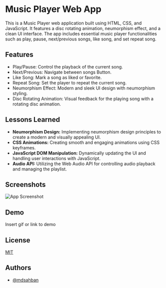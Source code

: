 
# Music Player Web App

This is a Music Player web application built using HTML, CSS, and JavaScript. It features a disc rotating animation, neumorphism effect, and a clean UI interface. The app includes essential music player functionalities such as play, pause, next/previous songs, like song, and set repeat song.

## Features

- Play/Pause: Control the playback of the current song.
- Next/Previous: Navigate between songs Button.
- Like Song: Mark a song as liked or favorite.
- Repeat Song: Set the player to repeat the current song.
- Neumorphism Effect: Modern and sleek UI design with neumorphism styling.
- Disc Rotating Animation: Visual feedback for the playing song with a rotating disc animation.


## Lessons Learned

- **Neumorphism Design:** Implementing neumorphism design principles to create a modern and visually appealing UI.
- **CSS Animations:** Creating smooth and engaging animations using CSS keyframes.
- **JavaScript DOM Manipulation:** Dynamically updating the UI and handling user interactions with JavaScript.
- **Audio API:** Utilizing the Web Audio API for controlling audio playback and managing the playlist.


## Screenshots

![App Screenshot](https://via.placeholder.com/468x300?text=App+Screenshot+Here)


## Demo

Insert gif or link to demo


## License

[MIT](https://choosealicense.com/licenses/mit/)


## Authors

- [@mdsahban](https://www.github.com/mdsahban)

